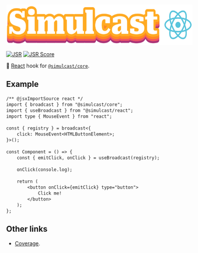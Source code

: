 <img alt="Simulcast React logo" src="https://raw.githubusercontent.com/covenengineering/libraries/main/@simulcast/react/logo.svg" height="108" />

[![JSR](https://jsr.io/badges/@simulcast/react)](https://simulcast.coven.to/react)
[![JSR Score](https://jsr.io/badges/@simulcast/react/score)](https://simulcast.coven.to/react/score)

📡 [React](https://react.dev/) hook for
[`@simulcast/core`](https://simulcast.coven.to/core).

## Example

```tsx
/** @jsxImportSource react */
import { broadcast } from "@simulcast/core";
import { useBroadcast } from "@simulcast/react";
import type { MouseEvent } from "react";

const { registry } = broadcast<{
	click: MouseEvent<HTMLButtonElement>;
}>();

const Component = () => {
	const { emitClick, onClick } = useBroadcast(registry);

	onClick(console.log);

	return (
		<button onClick={emitClick} type="button">
			Click me!
		</button>
	);
};
```

## Other links

- [Coverage](https://coveralls.io/github/covenengineering/libraries).
